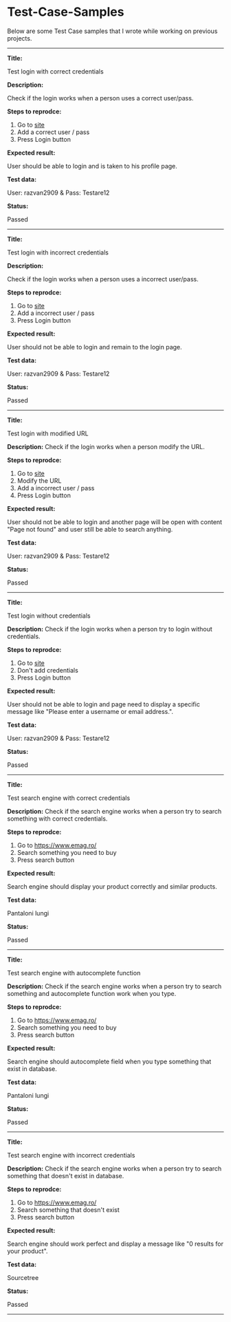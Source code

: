 # Test-Case-Samples

Below are some Test Case samples that I wrote while working on previous projects.

------

**Title:**

Test login with correct credentials

**Description:**

Check if the login works when a person uses a correct user/pass.

**Steps to reprodce:**

1. Go to [site](https://wordpress.com/log-in)
2. Add a correct user / pass
3. Press Login button

**Expected result:**

User should be able to login and is taken to his profile page.

**Test data:**

User: razvan2909 & Pass: Testare12

**Status:**

Passed

------

**Title:**

Test login with incorrect credentials

**Description:**

Check if the login works when a person uses a incorrect user/pass.

**Steps to reprodce:**

1. Go to [site](https://wordpress.com/log-in)
2. Add a incorrect user / pass
3. Press Login button

**Expected result:**

User should not be able to login and remain to the login page.

**Test data:**

User: razvan2909 & Pass: Testare12

**Status:**

Passed

------

**Title:**

Test login with modified URL

**Description:**
Check if the login works when a person modify the URL.

**Steps to reprodce:**

1. Go to [site](https://wordpress.com/log-in)
2. Modify the URL 
3. Add a incorrect user / pass
4. Press Login button

**Expected result:**

User should not be able to login and another page will be open with content "Page not found" and user still be able to search anything.

**Test data:**

User: razvan2909 & Pass: Testare12

**Status:**

Passed

------

**Title:**

Test login without credentials

**Description:**
Check if the login works when a person try to login without credentials.

**Steps to reprodce:**

1. Go to [site](https://wordpress.com/log-in)
2. Don't add credentials
3. Press Login button

**Expected result:**

User should not be able to login and page need to display a specific message like "Please enter a username or email address.".

**Test data:**

User: razvan2909 & Pass: Testare12

**Status:**

Passed

------


**Title:**

Test search engine with correct credentials

**Description:**
Check if the search engine works when a person try to search something with correct credentials.

**Steps to reprodce:**

1. Go to https://www.emag.ro/
2. Search something you need to buy
3. Press search button

**Expected result:**

Search engine should display your product correctly and similar products.

**Test data:**

Pantaloni lungi

**Status:**

Passed

------


**Title:**

Test search engine with autocomplete function

**Description:**
Check if the search engine works when a person try to search something and autocomplete function work when you type.

**Steps to reprodce:**

1. Go to https://www.emag.ro/
2. Search something you need to buy
3. Press search button

**Expected result:**

Search engine should autocomplete field when you type something that exist in database.

**Test data:**

Pantaloni lungi

**Status:**

Passed

------


**Title:**

Test search engine with incorrect credentials

**Description:**
Check if the search engine works when a person try to search something that doesn't exist in database.

**Steps to reprodce:**

1. Go to https://www.emag.ro/
2. Search something that doesn't exist
3. Press search button

**Expected result:**

Search engine should work perfect and display a message like "0 results for your product".

**Test data:**

Sourcetree

**Status:**

Passed


------








